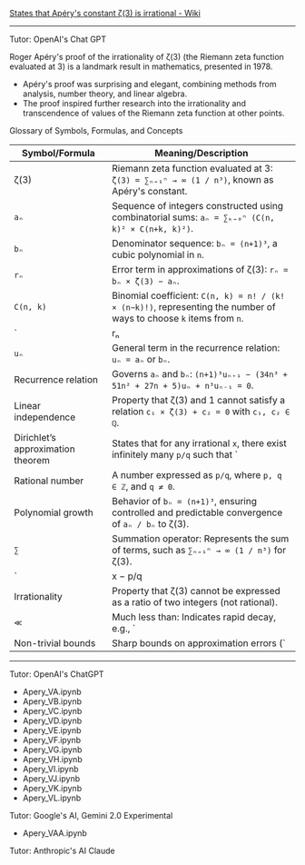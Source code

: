 [States that Apéry's constant ζ(3) is irrational - Wiki](https://en.wikipedia.org/wiki/Apéry%27s_theorem)

- - - -

Tutor: OpenAI's Chat GPT

Roger Apéry's proof of the irrationality of ζ(3) (the Riemann zeta function evaluated at 3) is a landmark result in mathematics, presented in 1978. 
* Apéry's proof was surprising and elegant, combining methods from analysis, number theory, and linear algebra.
* The proof inspired further research into the irrationality and transcendence of values of the Riemann zeta function at other points.

Glossary of Symbols, Formulas, and Concepts

| **Symbol/Formula**               | **Meaning/Description**                                                                                 |
|-----------------------------------|---------------------------------------------------------------------------------------------------------|
| ζ(3)                              | Riemann zeta function evaluated at 3: `ζ(3) = ∑ₙ₌₁ⁿ → ∞ (1 / n³)`, known as Apéry's constant.          |
| `aₙ`                              | Sequence of integers constructed using combinatorial sums: `aₙ = ∑ₖ₌₀ⁿ (C(n, k)² × C(n+k, k)²)`.       |
| `bₙ`                              | Denominator sequence: `bₙ = (n+1)³`, a cubic polynomial in `n`.                                         |
| `rₙ`                              | Error term in approximations of ζ(3): `rₙ = bₙ × ζ(3) − aₙ`.                                           |
| `C(n, k)`                         | Binomial coefficient: `C(n, k) = n! / (k! × (n−k)!)`, representing the number of ways to choose `k` items from `n`. |
| `|rₙ| < 1 / bₙ²`                  | Bound on the error term: The error `rₙ` decreases as `1/bₙ²`, ensuring sharper convergence than generic irrational approximations. |
| `uₙ`                              | General term in the recurrence relation: `uₙ = aₙ` or `bₙ`.                                            |
| Recurrence relation               | Governs `aₙ` and `bₙ`: `(n+1)³uₙ₊₁ − (34n³ + 51n² + 27n + 5)uₙ + n³uₙ₋₁ = 0`.                         |
| Linear independence               | Property that ζ(3) and 1 cannot satisfy a relation `c₁ × ζ(3) + c₂ = 0` with `c₁, c₂ ∈ ℚ`.              |
| Dirichlet’s approximation theorem | States that for any irrational `x`, there exist infinitely many `p/q` such that `|x − p/q| < 1/q²`.     |
| Rational number                   | A number expressed as `p/q`, where `p, q ∈ ℤ`, and `q ≠ 0`.                                             |
| Polynomial growth                 | Behavior of `bₙ = (n+1)³`, ensuring controlled and predictable convergence of `aₙ / bₙ` to ζ(3).         |
| `∑`                               | Summation operator: Represents the sum of terms, such as `∑ₙ₌₁ⁿ → ∞ (1 / n³)` for ζ(3).                |
| `|x − p/q| > C/q²`                | A lower bound for rational approximations of irrational numbers: Rational approximations cannot have errors smaller than `C/q²`, where `C > 0`. |
| Irrationality                     | Property that ζ(3) cannot be expressed as a ratio of two integers (not rational).                       |
| `≪`                               | Much less than: Indicates rapid decay, e.g., `|rₙ| ≪ 1/n⁶` means the error term `rₙ` decreases much faster than `1/n⁶`. |
| Non-trivial bounds                | Sharp bounds on approximation errors (`|rₙ| < 1/bₙ²`) that exceed classical limits, used to prove irrationality. |



- - - -

Tutor: OpenAI's ChatGPT
* Apery_VA.ipynb
* Apery_VB.ipynb
* Apery_VC.ipynb
* Apery_VD.ipynb
* Apery_VE.ipynb
* Apery_VF.ipynb
* Apery_VG.ipynb
* Apery_VH.ipynb
* Apery_VI.ipynb
* Apery_VJ.ipynb
* Apery_VK.ipynb
* Apery_VL.ipynb

Tutor: Google's AI, Gemini 2.0 Experimental
* Apery_VAA.ipynb

Tutor: Anthropic's AI Claude


